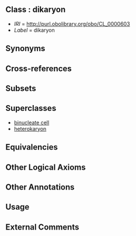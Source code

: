 
## Class : dikaryon

 * *IRI* = http://purl.obolibrary.org/obo/CL_0000603
 * *Label* = dikaryon

## Synonyms


## Cross-references


## Subsets


## Superclasses

 * [binucleate cell](../../CL/27/CL_0000227.md)
 * [heterokaryon](../../CL/00/CL_0000600.md)

## Equivalencies


## Other Logical Axioms


## Other Annotations


## Usage


## External Comments

